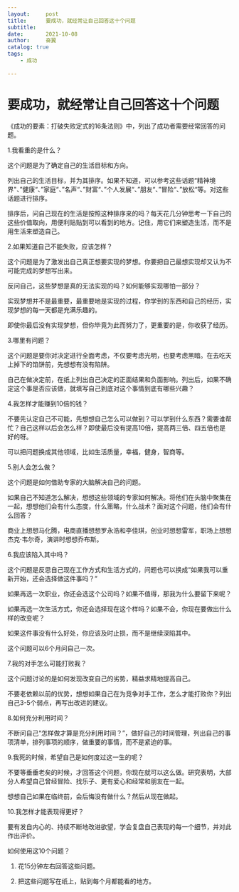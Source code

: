 ```yaml
---
layout:     post
title:      要成功，就经常让自己回答这十个问题
subtitle:   
date:       2021-10-08
author:     奋翼
catalog: true
tags:
    - 成功
    
---
```



# 要成功，就经常让自己回答这十个问题

《成功的要素：打破失败定式的16条法则》中，列出了成功者需要经常回答的问题。

1.我看重的是什么？

这个问题是为了确定自己的生活目标和方向。

列出自己的生活目标，并为其排序。如果不知道，可以参考这些话题“精神境界"、”健康“、”家庭“、”名声“、”财富“、”个人发展“、”朋友“、”冒险“、”放松“等。对这些话题进行排序。

排序后，问自己现在的生活是按照这种排序来的吗？每天花几分钟思考一下自己的这些价值取向，用便利贴贴到可以看到的地方。记住，用它们来塑造生活，而不是用生活来塑造自己。

2.如果知道自己不能失败，应该怎样？

这个问题是为了激发出自己真正想要实现的梦想。你要把自己最想实现却又认为不可能完成的梦想写出来。

反问自己，这些梦想是真的无法实现的吗？如何能够实现哪怕一部分？

实现梦想并不是最重要，最重要地是实现的过程，你学到的东西和自己的经历，实现梦想的每一天都是充满乐趣的。

即使你最后没有实现梦想，但你毕竟为此而努力了，更重要的是，你收获了经历。

3.哪里有问题？

这个问题是要你对决定进行全面考虑，不仅要考虑光明，也要考虑黑暗。在去吃天上掉下的馅饼前，先想想有没有陷阱。

自己在做决定前，在纸上列出自己决定的正面结果和负面影响。列出后，如果不确定这个事是否应该做，就填写自己到底对这个事情到底有哪些兴趣？

4.我怎样才能赚到10倍的钱？

不要先认定自己不可能，先想想自己怎么可以做到？可以学到什么东西？需要谁帮忙？自己这样以后会怎么样？即使最后没有提高10倍，提高两三倍、四五倍也是好的呀。

可以把问题换成其他领域，比如生活质量，幸福，健身，智商等。

5.别人会怎么做？

这个问题是如何借助专家的大脑解决自己的问题。

如果自己不知道怎么解决，想想这些领域的专家如何解决。将他们在头脑中聚集在一起，想想他们会有什么态度，什么策略，什么战术？面对这个问题，他们会有什么回答？

商业上想想马化腾，电商直播想想罗永浩和李佳琪，创业时想想雷军，职场上想想杰克·韦尔奇，演讲时想想乔布斯。

6.我应该陷入其中吗？

这个问题是反思自己现在工作方式和生活方式的，问题也可以换成“如果我可以重新开始，还会选择做这件事吗？”

如果再选一次职业，你还会选这个公司吗？如果不值得，那我为什么要留下来呢？

如果再选一次生活方式，你还会选择现在这个样吗？如果不会，你现在要做出什么样的改变呢？

如果这件事没有什么好处，你应该及时止损，而不是继续深陷其中。

这个问题可以6个月问自己一次。

7.我的对手怎么可能打败我？

这个问题讨论的是如何发现改变自己的劣势，精益求精地提高自己。

不要老依赖以前的优势，想想如果自己在为竞争对手工作，怎么才能打败你？列出自己3-5个弱点，再写出改进的建议。

8.如何充分利用时间？

不断问自己“怎样做才算是充分利用时间？”，做好自己的时间管理，列出自己的事项清单，排列事项的顺序，做重要的事情，而不是紧迫的事。

9.我死的时候，希望自己是如何度过这一生的呢？

不要等垂垂老矣的时候，才回答这个问题，你现在就可以这么做。研究表明，大部分人希望自己曾经冒险、找乐子、更有爱心和经常和朋友在一起。

想想自己如果在临终前，会后悔没有做什么？然后从现在做起。

10.我怎样才能表现得更好？

要有发自内心的、持续不断地改进欲望，学会复盘自己表现的每一个细节，并对此作出评价。

如何使用这10个问题？

1. 花15分钟左右回答这些问题。

2. 把这些问题写在纸上，贴到每个月都能看的地方。